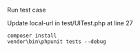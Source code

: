 
Run test case

Update local-url in test/UITest.php at line 27

```
composer install
vendor\bin\phpunit tests --debug
```